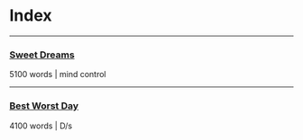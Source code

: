 # Index

---

### [Sweet Dreams](https://ryanxgrace.github.io/Stories/sweet_dreams.html)
5100 words | mind control

---

### [Best Worst Day](https://ryanxgrace.github.io/Stories/best_worst_day.html)
4100 words | D/s

